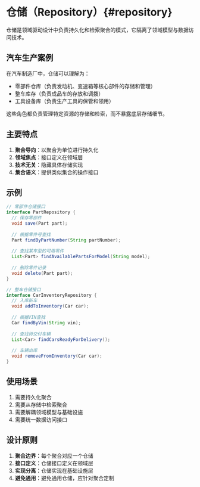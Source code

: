 # 仓储（Repository）{#repository}

仓储是领域驱动设计中负责持久化和检索聚合的模式，它隔离了领域模型与数据访问技术。

## 汽车生产案例

在汽车制造厂中，仓储可以理解为：
- 零部件仓库（负责发动机、变速箱等核心部件的存储和管理）
- 整车库存（负责成品车的存放和调拨）
- 工具设备库（负责生产工具的保管和领用）

这些角色都负责管理特定资源的存储和检索，而不暴露底层存储细节。

## 主要特点
1. **聚合导向**：以聚合为单位进行持久化
2. **领域焦点**：接口定义在领域层
3. **技术无关**：隐藏具体存储实现
4. **集合语义**：提供类似集合的操作接口

## 示例
```java
// 零部件仓储接口
interface PartRepository {
  // 保存零部件
  void save(Part part);
  
  // 根据零件号查找
  Part findByPartNumber(String partNumber);
  
  // 查找某车型的可用零件
  List<Part> findAvailablePartsForModel(String model);
  
  // 删除零件记录
  void delete(Part part);
}

// 整车仓储接口
interface CarInventoryRepository {
  // 入库新车
  void addToInventory(Car car);
  
  // 根据VIN查找
  Car findByVin(String vin);
  
  // 查找待交付车辆
  List<Car> findCarsReadyForDelivery();
  
  // 车辆出库
  void removeFromInventory(Car car);
}
```

## 使用场景
1. 需要持久化聚合
2. 需要从存储中检索聚合
3. 需要解耦领域模型与基础设施
4. 需要统一数据访问接口

## 设计原则
1. **聚合边界**：每个聚合对应一个仓储
2. **接口定义**：仓储接口定义在领域层
3. **实现分离**：仓储实现在基础设施层
4. **避免通用**：避免通用仓储，应针对聚合定制